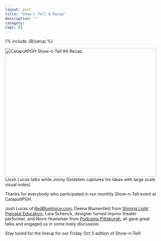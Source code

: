 ```yaml
---
layout: post
title: "Show n Tell 4 Recap"
description: ""
category: 
tags: []
---
```

{% include JB/setup %}

<p><a href="http://www.flickr.com/photos/jonnygoldstein/8009504250/" title="CatapultPGH Show-n-Tell #4 Recap by jonny goldstein, on Flickr"><img src="http://farm9.staticflickr.com/8300/8009504250_0d93fbc657.jpg" width="500" height="426" alt="CatapultPGH Show-n-Tell #4 Recap"></a>
(Josh Lucas talks while Jonny Goldstein captures his ideas with large scale visual notes)</p>

<p>Thanks for everybody who participated in our monthly Show-n-Tell event at CatapultPGH. </p>

<p>Josh Lucas of <a href="https://www.redbluevoice.com/">RedBlueVoice.com</a>, Deena Blumenfeld from <a href="http://www.shininglightprenatal.com">Shining Light Prenatal Education</a>, Lara Schenck, designer turned improv theater performer, and Norm Huelsman from <a href="http://podcamppittsburgh.com/">Podcamp Pittsburgh</a>, all gave great talks and engaged us in some lively discussion.</p>

<p>Stay tuned for the lineup for our Friday Oct 5 edition of Show-n-Tell!</p>
